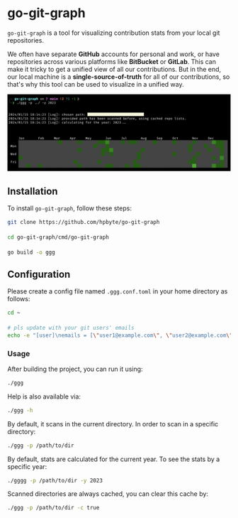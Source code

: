 # go-git-graph

`go-git-graph` is a tool for visualizing contribution stats from your local git repositories.

We often have separate **GitHub** accounts for personal and work, or have repositories across various platforms like **BitBucket** or **GitLab**. This can make it tricky to get a unified view of all our contributions. But in the end, our local machine is a **single-source-of-truth** for all of our contributions, so that's why this tool can be used to visualize in a unified way.

![Screenshot](./assets/screenshot.png?raw=true "GoGitGraph")

## Installation

To install `go-git-graph`, follow these steps:

```bash
git clone https://github.com/hpbyte/go-git-graph

cd go-git-graph/cmd/go-git-graph

go build -o ggg
```

## Configuration

Please create a config file named `.ggg.conf.toml` in your home directory as follows:

```bash
cd ~

# pls update with your git users' emails
echo -e "[user]\nemails = [\"user1@example.com\", \"user2@example.com\", \"user3@example.com\"]" > .ggg.conf.toml
```

### Usage

After building the project, you can run it using:

```bash
./ggg
```

Help is also available via:

```bash
./ggg -h
```

By default, it scans in the current directory. In order to scan in a specific directory:

```bash
./ggg -p /path/to/dir
```

By default, stats are calculated for the current year. To see the stats by a specific year:

```bash
./gggg -p /path/to/dir -y 2023
```

Scanned directories are always cached, you can clear this cache by:

```bash
./ggg -p /path/to/dir -c true
```
